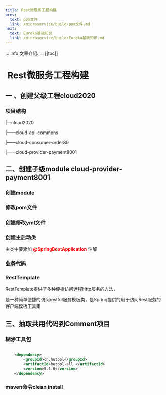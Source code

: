 ```yaml
---
title: Rest微服务工程构建
prev:
  text: pom文件
  link: /microservice/build/pom文件.md
next:
  text: Eureka基础知识
  link: /microservice/build/Eureka基础知识.md
---
```

::: info
文章介绍:
:::
[[toc]]

#  Rest微服务工程构建

## 一 、创建父级工程**cloud2020** 

### 项目结构

|—cloud2020

|——cloud-api-commons

|——cloud-consumer-order80

|——cloud-provider-payment8001

## 二、创建子级module **cloud-provider-payment8001**

### 创建module

### 修改pom文件

### 创建修改yml文件

### 创建主启动类

主类中要添加<font color=#FF0000>  **@SpringBootApplication** </font>注解

### 业务代码

### RestTemplate

RestTemplate提供了多种便捷访问远程Http服务的方法，  

是一种简单便捷的访问restful服务模板类，是Spring提供的用于访问Rest服务的 客户端模板工具集 

## 三、抽取共用代码到Comment项目

###  糊涂工具包

```xml

    <dependency>
        <groupId>cn.hutool</groupId>
        <artifactId>hutool-all </artifactId>
        <version>5.1.0</version>
    </dependency>
```

### maven命令clean install 